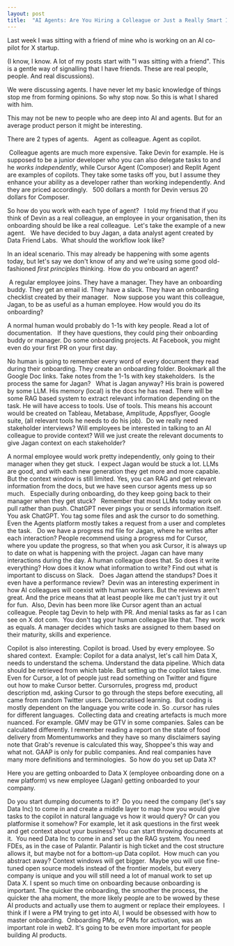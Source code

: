 ```yaml
---
layout: post
title:  "AI Agents: Are You Hiring a Colleague or Just a Really Smart Intern?"
---
```


Last week I was sitting with a friend of mine who is working on an AI co-pilot for X startup.

(I know, I know. A lot of my posts start with "I was sitting with a friend". This is a gentle way of signalling that I have friends. These are real people, people. And real discussions).

We were discussing agents. I have never let my basic knowledge of things stop me from forming opinions. So why stop now. So this is what I shared with him.

This may not be new to people who are deep into AI and agents. But for an average product person it might be interesting.

There are 2 types of agents.   Agent as colleague. Agent as copilot.

 Colleague agents are much more expensive. Take Devin for example. He is supposed to be a junior developer who you can also delegate tasks to and he *works independently*, while Cursor Agent (Composer) and Replit Agent are examples of copilots. They take some tasks off you, but I assume they enhance your ability as a developer rather than working independently. And they are priced accordingly.   500 dollars a month for Devin versus 20 dollars for Composer.

So how do you work with each type of agent?   I told my friend that if you think of Devin as a real colleague, an employee in your organisation, then its onboarding should be like a real colleague.  Let's take the example of a new agent.   We have decided to buy Jagan, a data analyst agent created by Data Friend Labs.  What should the workflow look like?

In an ideal scenario. This may already be happening with some agents today, but let's say we don't know of any and we're using some good old-fashioned *first principles* thinking.  How do you onboard an agent?

 A regular employee joins. They have a manager. They have an onboarding buddy. They get an email id. They have a slack. They have an onboarding checklist created by their manager.   Now suppose you want this colleague, Jagan, to be as useful as a human employee. How would you do its onboarding?

A normal human would probably do 1-1s with key people. Read a lot of documentation.   If they have questions, they could ping their onboarding buddy or manager. Do some onboarding projects. At Facebook, you might even do your first PR on your first day.

No human is going to remember every word of every document they read during their onboarding. They create an onboarding folder. Bookmark all the Google Doc links. Take notes from the 1-1s with key stakeholders.  Is the process the same for Jagan?   What is Jagan anyway? His brain is powered by some LLM. His memory (local) is the docs he has read. There will be some RAG based system to extract relevant information depending on the task. He will have access to tools. Use of tools. This means his account would be created on Tableau, Metabase, Amplitude, Appsflyer, Google suite, (all relevant tools he needs to do his job). 
Do we really need stakeholder interviews? Will employees be interested in talking to an AI colleague to provide context? Will we just create the relevant documents to give Jagan context on each stakeholder?

A normal employee would work pretty independently, only going to their manager when they get stuck.  I expect Jagan would be stuck a lot. LLMs are good, and with each new generation they get more and more capable. But the context window is still limited. Yes, you can RAG and get relevant information from the docs, but we have seen cursor agents mess up so much.   Especially during onboarding, do they keep going back to their manager when they get stuck?   Remember that most LLMs today work on pull rather than push. ChatGPT never pings you or sends information itself. You ask ChatGPT. You tag some files and ask the cursor to do something. Even the Agents platform mostly takes a request from a user and completes the task.   Do we have a progress md file for Jagan, where he writes after each interaction? People recommend using a progress md for Cursor, where you update the progress, so that when you ask Cursor, it is always up to date on what is happening with the project. Jagan can have many interactions during the day. A human colleague does that. So does it write everything? How does it know what information to write? Find out what is important to discuss on Slack.   Does Jagan attend the standups? Does it even have a performance review?  Devin was an interesting experiment in how AI colleagues will coexist with human workers. But the reviews aren't great. And the price means that at least people like me can't just try it out for fun.  Also, Devin has been more like Cursor agent than an actual colleague. People tag Devin to help with PR. And menial tasks as far as I can see on X dot com.  You don't tag your human colleague like that. They work as equals. A manager decides which tasks are assigned to them based on their maturity, skills and experience.

Copilot is also interesting. Copilot is broad. Used by every employee. So shared context.  Example: Copilot for a data analyst, let's call him Data X, needs to understand the schema. Understand the data pipeline. Which data should be retrieved from which table. But setting up the copilot takes time. Even for Cursor, a lot of people just read something on Twitter and figure out how to make Cursor better. Cursorrules, progress md, product description md, asking Cursor to go through the steps before executing, all came from random Twitter users. Democratised learning.  But coding is mostly dependent on the language you write code in. So .cursor has rules for different languages.  Collecting data and creating artefacts is much more nuanced. For example. GMV may be GTV in some companies. Sales can be calculated differently. I remember reading a report on the state of food delivery from Momentumworks and they have so many disclaimers saying note that Grab's revenue is calculated this way, Shoppee's this way and what not. GAAP is only for public companies. And real companies have many more definitions and terminologies.  So how do you set up Data X?

Here you are getting onboarded to Data X (employee onboarding done on a new platform) vs new employee (Jagan) getting onboarded to your company.

Do you start dumping documents to it?   Do you need the company (let's say Data Inc) to come in and create a middle layer to map how you would give tasks to the copilot in natural language vs how it would query? Or can you platformise it somehow? For example, let it ask questions in the first week and get context about your business? You can start throwing documents at it.  You need Data Inc to come in and set up the RAG system. You need FDEs, as in the case of Palantir. Palantir is high ticket and the cost structure allows it, but maybe not for a bottom-up Data copilot.  How much can you abstract away? Context windows will get bigger.  Maybe you will use fine-tuned open source models instead of the frontier models, but every company is unique and you will still need a lot of manual work to set up Data X. I spent so much time on onboarding because onboarding is important. The quicker the onboarding, the smoother the process, the quicker the aha moment, the more likely people are to be wowed by these AI products and actually use them to augment or replace their employees.  I think if I were a PM trying to get into AI, I would be obsessed with how to master onboarding.  Onboarding PMs, or PMs for activation, was an important role in web2. It's going to be even more important for people building AI products.     
